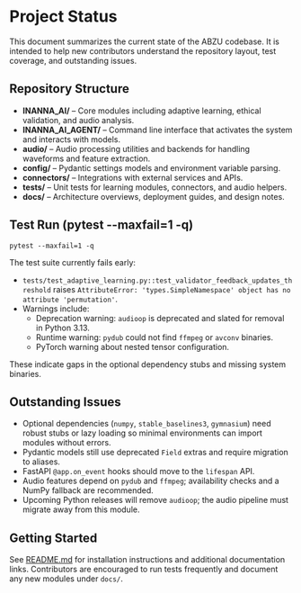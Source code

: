 # Project Status

This document summarizes the current state of the ABZU codebase. It is intended to help new contributors understand the repository layout, test coverage, and outstanding issues.

## Repository Structure

- **INANNA_AI/** – Core modules including adaptive learning, ethical validation, and audio analysis.
- **INANNA_AI_AGENT/** – Command line interface that activates the system and interacts with models.
- **audio/** – Audio processing utilities and backends for handling waveforms and feature extraction.
- **config/** – Pydantic settings models and environment variable parsing.
- **connectors/** – Integrations with external services and APIs.
- **tests/** – Unit tests for learning modules, connectors, and audio helpers.
- **docs/** – Architecture overviews, deployment guides, and design notes.

## Test Run (pytest --maxfail=1 -q)

```
pytest --maxfail=1 -q
```

The test suite currently fails early:

- `tests/test_adaptive_learning.py::test_validator_feedback_updates_threshold` raises `AttributeError: 'types.SimpleNamespace' object has no attribute 'permutation'`.
- Warnings include:
  - Deprecation warning: `audioop` is deprecated and slated for removal in Python 3.13.
  - Runtime warning: `pydub` could not find `ffmpeg` or `avconv` binaries.
  - PyTorch warning about nested tensor configuration.

These indicate gaps in the optional dependency stubs and missing system binaries.

## Outstanding Issues

- Optional dependencies (`numpy`, `stable_baselines3`, `gymnasium`) need robust stubs or lazy loading so minimal environments can import modules without errors.
- Pydantic models still use deprecated `Field` extras and require migration to aliases.
- FastAPI `@app.on_event` hooks should move to the `lifespan` API.
- Audio features depend on `pydub` and `ffmpeg`; availability checks and a NumPy fallback are recommended.
- Upcoming Python releases will remove `audioop`; the audio pipeline must migrate away from this module.

## Getting Started

See [README.md](../README.md) for installation instructions and additional documentation links. Contributors are encouraged to run tests frequently and document any new modules under `docs/`.

